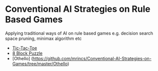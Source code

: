 # Conventional AI Strategies on Rule Based Games

Applying traditional ways of AI on rule based games e.g. decision search space pruning, minimax algorithm etc

* [Tic-Tac-Toe](https://github.com/mrincs/Conventional-AI-Strategies-on-Games/tree/master/Tic-Tac-Toe)
* [8 Block Puzzle](https://github.com/mrincs/Conventional-AI-Strategies-on-Games/tree/master/8-Block%20Puzzle)
* [Othello] (https://github.com/mrincs/Conventional-AI-Strategies-on-Games/tree/master/Othello)
